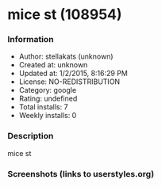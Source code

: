 # mice st (108954)

### Information
- Author: stellakats (unknown)
- Created at: unknown
- Updated at: 1/2/2015, 8:16:29 PM
- License: NO-REDISTRIBUTION
- Category: google
- Rating: undefined
- Total installs: 7
- Weekly installs: 0


### Description
mice st


### Screenshots (links to userstyles.org)



